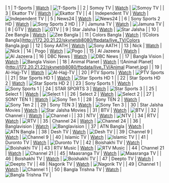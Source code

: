 | 1  | T-Sports             | [Watch](http://172.20.21.22/live/skyfeed1005/index.m3u8) | ![T-Sports](http://172.20.21.22/skynet@8080/ftpdata/live_TV/T-Sports-Bangladesh-Logo.png)               |
| 2  | Somoy TV             | [Watch](http://172.20.21.22/live/skyfeed1004/index.m3u8) | ![Somoy TV](http://172.20.21.22/skynet@8080/ftpdata/live_TV/somoy_tv.png)                             |
| 3  | Ekattor TV           | [Watch](http://172.20.21.22/live/skyfeed1015/index.m3u8) | ![Ekattor TV](http://172.20.21.22/skynet@8080/ftpdata/live_TV/ekator.jpg)                             |
| 4  | Independent TV       | [Watch](http://172.20.21.22/live/skyfeed1012/index.m3u8) | ![Independent TV](http://172.20.21.22/skynet@8080/ftpdata/live_TV/Independent.jpg)                    |
| 5  | News24               | [Watch](http://172.20.21.22/live/funtime109/index.m3u8)  | ![News24](http://172.20.21.22/skynet@8080/ftpdata/live_TV/news24.jpg)                                 |
| 6  | Sony Sports 2 HD     | [Watch](http://172.20.21.22/live/skyfeed1008/index.m3u8) | ![Sony Sports 2 HD](http://172.20.21.22/skynet@8080/ftpdata/live_TV/SONY_SportsTen2_HD.png)           |
| 7  | Jamuna TV            | [Watch](http://172.20.21.22/live/skyfeed1021/index.m3u8) | ![Jamuna TV](http://172.20.21.22/skynet@8080/ftpdata/live_TV/jamunatv.png)                            |
| 8  | GTV                  | [Watch](http://172.20.21.22/live/skyfeed1006/index.m3u8) | ![GTV](http://172.20.21.22/skynet@8080/ftpdata/live_TV/Gazi_TV.png)                                  |
| 9  | Star Jalsha          | [Watch](http://172.20.21.22/live/funtime112/index.m3u8)  | ![Star Jalsha](https://upload.wikimedia.org/wikipedia/commons/thumb/4/4f/Star_Jalsha_logo.svg/200px-Star_Jalsha_logo.svg.png) |
| 10 | Zee Bangla           | [Watch](http://172.20.21.22/live/funtime111/index.m3u8)  | ![Zee Bangla](https://upload.wikimedia.org/wikipedia/commons/thumb/4/4b/Zee_Bangla_logo.svg/200px-Zee_Bangla_logo.svg.png)        |
| 11 | Colors Bangla        | [Watch](http://172.20.21.22/live/skyfeed1017/index.m3u8) | ![Colors Bangla](http://172.20.21.22/skynet@8080/ftpdata/live_TV/Colors Bangla.jpg)                   |
| 12 | Sony AATH            | [Watch](http://172.20.21.22/live/skyfeed1016/index.m3u8) | ![Sony AATH](http://172.20.21.22/skynet@8080/ftpdata/live_TV/Sony_Aath_new.png)                       |
| 13 | Nick                 | [Watch](http://172.20.21.22/live/funtime110/index.m3u8)  | ![Nick](http://172.20.21.22/skynet@8080/ftpdata/live_TV/nick-logo-300x300.jpg)                        |
| 14 | Pogo                 | [Watch](http://172.20.21.22/live/skyfeed1019/index.m3u8) | ![Pogo](http://172.20.21.22/skynet@8080/ftpdata/live_TV/Pogo.jpg)                                   |
| 15 | Al Jazeera           | [Watch](http://172.20.21.22/live/skyfeed1024/index.m3u8) | ![Al Jazeera](http://172.20.21.22/skynet@8080/ftpdata/live_TV/Al-Jazeera-Logo.jpg)                    |
| 16 | DBC News             | [Watch](http://172.20.21.22/live/funtime108/index.m3u8)  | ![DBC News](http://172.20.21.22/skynet@8080/ftpdata/live_TV/DBC.JPG)                                 |
| 17 | Bangla Vision        | [Watch](http://172.20.21.22/live/skyfeed1009/index.m3u8) | ![Bangla Vision](http://172.20.21.22/skynet@8080/ftpdata/live_TV/banglavision.png)                    |
| 18 | Animal Planet        | [Watch](http://172.20.21.22/live/funtime1025/index.m3u8) | ![Animal Planet](http://172.20.21.22/skynet@8080/ftpdata/live_TV/Animal Planet.jpg)                   |
| 19 | Al-Hajj-TV           | [Watch](http://172.20.21.22/live/skyfeed1022/index.m3u8) | ![Al-Hajj-TV](http://172.20.21.22/skynet@8080/ftpdata/live_TV/Al-Hajj-TV.jpg)                        |
| 20 | PTV Sports           | [Watch](http://172.20.21.22/live/funtime107/index.m3u8)  | ![PTV Sports](http://172.20.21.22/skynet@8080/ftpdata/live_TV/PTV_Sports.png)                        |
| 21 | Star Sports HD 1     | [Watch](http://172.20.21.22/live/skyfeed1002.m3u8)       | ![Star Sports HD 1](http://172.20.21.22/skynet@8080/ftpdata/live_TV/starspoerts1.jpg)                |
| 22 | Star Sports HD 2     | [Watch](http://172.20.21.22/live/skyfeed1003/index.m3u8) | ![Star Sports HD 2](http://172.20.21.22/skynet@8080/ftpdata/live_TV/SS2HD.jpg)                       |
| 23 | Sony Sports 1        | [Watch](http://172.20.21.22/live/skyfeed1007/index.m3u8) | ![Sony Sports 1](http://172.20.21.22/skynet@8080/ftpdata/live_TV/SONY_SportsTen1_HD.png)             |
| 24 | STAR SPORTS 3        | [Watch](http://172.21.22.23:80/funtvlive/funtvlive/524.m3u8) | ![Star Sports 3](https://img1.pnghut.com/t/9/17/17/PpQHwjpENK/set-max-star-sports-sony-ten-3-2.jpg)  |
| 25 | Select 1             | [Watch](http://172.21.22.23:80/funtvlive/funtvlive/525.m3u8) | ![Select 1](https://encrypted-tbn0.gstatic.com/images?q=tbn:ANd9GcQmbTK8qR2RZgycMwOH_NK5kHGhYxUWUVMQZw&s) |
| 26 | Select 2             | [Watch](http://172.21.22.23:80/funtvlive/funtvlive/526.m3u8) | ![Select 2](https://tma-live.s3.ap-south-1.amazonaws.com/medias/5989affc420c3c1917b60341/1600329108394/Star-Sports-Select-2_logo.png) |
| 27 | SONY TEN 1           | [Watch](http://172.21.22.23:80/funtvlive/funtvlive/527.m3u8) | ![Sony Ten 1](https://upload.wikimedia.org/wikipedia/commons/0/0c/Sony_Ten_1_HD_logo.png)              |
| 28 | Sony TEN 2           | [Watch](http://172.21.22.23:80/funtvlive/funtvlive/528.m3u8) | ![Sony Ten 2](https://upload.wikimedia.org/wikipedia/commons/7/7a/Sony_Ten_2_HD_logo.png)              |
| 29 | Sony TEN 3           | [Watch](http://172.21.22.23:80/funtvlive/funtvlive/529.m3u8) | ![Sony Ten 3](https://upload.wikimedia.org/wikipedia/commons/2/20/Sony_Ten_3_HD_logo.png)              |
| 30 | Star Jalsha Movies   | [Watch](http://172.20.21.22/live/funtime113/index.m3u8)  | ![Star Jalsha Movies](https://upload.wikimedia.org/wikipedia/commons/5/5a/Star_Jalsha_Movies_logo.png)  |
| 31 | BTV                  | [Watch](http://172.20.21.22/live/btv/index.m3u8)           | ![BTV](https://upload.wikimedia.org/wikipedia/en/thumb/3/30/BTV_Logo.svg/1200px-BTV_Logo.svg.png)     |
| 32 | Channel i            | [Watch](http://172.20.21.22/live/channeli/index.m3u8)      | ![Channel i](https://upload.wikimedia.org/wikipedia/en/5/5b/Channel_i_logo.png)                       |
| 33 | NTV                  | [Watch](http://172.20.21.22/live/ntv/index.m3u8)           | ![NTV](https://upload.wikimedia.org/wikipedia/en/1/1a/NTV_logo.png)                                   |
| 34 | RTV                  | [Watch](http://172.20.21.22/live/rtv/index.m3u8)           | ![RTV](https://upload.wikimedia.org/wikipedia/en/e/e1/RTV_Bangladesh_logo.png)                        |
| 35 | Channel 24           | [Watch](http://172.20.21.22/live/channel24/index.m3u8)     | ![Channel 24](https://upload.wikimedia.org/wikipedia/en/7/7e/Channel_24_logo.png)                     |
| 36 | Banglavision         | [Watch](http://172.20.21.22/live/banglavision/index.m3u8)  | ![Banglavision](https://upload.wikimedia.org/wikipedia/en/0/0a/BanglaVision_Logo.png)                 |
| 37 | ATN Bangla           | [Watch](http://172.20.21.22/live/atn_bangla/index.m3u8)    | ![ATN Bangla](https://upload.wikimedia.org/wikipedia/en/f/f3/ATN_Bangla_logo.png)                     |
| 38 | Desh TV              | [Watch](http://172.20.21.22/live/desh_tv/index.m3u8)       | ![Desh TV](https://upload.wikimedia.org/wikipedia/en/c/c3/Desh_TV_Logo.png)                           |
| 39 | Channel 9            | [Watch](http://172.20.21.22/live/channel9/index.m3u8)      | ![Channel 9](https://upload.wikimedia.org/wikipedia/en/d/d8/Channel_9_Bangladesh_logo.png)            |
| 40 | Islamic TV           | [Watch](http://172.20.21.22/live/islamic_tv/index.m3u8)    | ![Islamic TV](https://upload.wikimedia.org/wikipedia/en/f/f7/Islamic_TV_Logo.png)                     |
| 41 | Duronto TV           | [Watch](http://172.20.21.22/live/duronto/index.m3u8)       | ![Duronto TV](https://upload.wikimedia.org/wikipedia/en/e/ea/Duronto_TV_Logo.png)                     |
| 42 | Boishakhi TV         | [Watch](http://172.20.21.22/live/boishakhi/index.m3u8)     | ![Boishakhi TV](https://upload.wikimedia.org/wikipedia/en/a/a9/Boishakhi_TV_Logo.png)                 |
| 43 | RTV Music            | [Watch](http://172.20.21.22/live/rtv_music/index.m3u8)     | ![RTV Music](https://upload.wikimedia.org/wikipedia/en/9/9c/RTV_Music_Logo.png)                       |
| 44 | Channel 21           | [Watch](http://172.20.21.22/live/channel21/index.m3u8)     | ![Channel 21](https://upload.wikimedia.org/wikipedia/en/0/07/Channel_21_Bangladesh_logo.png)          |
| 45 | Maasranga TV         | [Watch](http://172.20.21.22/live/maasranga/index.m3u8)     | ![Maasranga TV](https://upload.wikimedia.org/wikipedia/en/7/70/Maasranga_TV_Logo.png)                 |
| 46 | Boishakhi TV         | [Watch](http://172.20.21.22/live/boishakhi/index.m3u8)     | ![Boishakhi TV](https://upload.wikimedia.org/wikipedia/en/a/a9/Boishakhi_TV_Logo.png)                 |
| 47 | Deepto TV            | [Watch](http://172.20.21.22/live/deepto/index.m3u8)        | ![Deepto TV](https://upload.wikimedia.org/wikipedia/en/f/fb/Deepto_TV_Logo.png)                       |
| 48 | Nagorik TV           | [Watch](http://172.20.21.22/live/nagorik/index.m3u8)       | ![Nagorik TV](https://upload.wikimedia.org/wikipedia/en/6/6c/Nagorik_TV_Logo.png)                     |
| 49 | Channel 1            | [Watch](http://172.20.21.22/live/channel1/index.m3u8)      | ![Channel 1](https://upload.wikimedia.org/wikipedia/en/5/59/Channel_1_Bangladesh_logo.png)            |
| 50 | Bangla Trishna TV    | [Watch](http://172.20.21.22/live/banglatrishna/index.m3u8) | ![Bangla Trishna TV](https://upload.wikimedia.org/wikipedia/en/7/70/Bangla_Trishna_TV_Logo.png)       |

